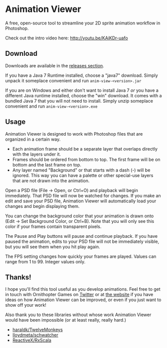 # Animation Viewer

A free, open-source tool to streamline your 2D sprite animation workflow in Photoshop.

Check out the intro video here: http://youtu.be/KAiKDr-uafo

## Download

Downloads are available in the [releases section](../../releases).

If you have a Java 7 Runtime installed, choose a "java7" download. Simply unpack it someplace convenient and run `anim-view-<version>.jar`

If you are on Windows and either don't want to install Java 7 *or* you have a different Java runtime installed, choose the "win" download. It comes with a bundled Java 7 that you will not need to install. Simply unzip someplace convenient and run `anim-view-<version>.exe`

## Usage

Animation Viewer is designed to work with Photoshop files that are organized in a certain way.

* Each animation frame should be a separate layer that overlaps directly with the layers under it.
* Frames should be ordered from bottom to top. The first frame will be on bottom and the last frame on top.
* Any layer named "Background" or that starts with a dash (-) will be ignored. This way you can have a palette or other special-use layers that are not drawn into the animation.

Open a PSD file (File -> Open, or Ctrl+O) and playback will begin immediately. That PSD file will now be watched for changes. If you make an edit and save your PSD file, Animation Viewer will automatically load your changes and begin displaying them.

You can change the background color that your animation is drawn onto (Edit -> Set Background Color, or Ctrl+B). Note that you will only see this color if your frames contain transparent pixels.

The Pause and Play buttons will pause and continue playback. If you have paused the animation, edits to your PSD file will not be immediately visible, but you will see them when you hit play again.

The FPS setting changes how quickly your frames are played. Values can range from 1 to 99. Integer values only.

## Thanks!

I hope you'll find this tool useful as you develop animations. Feel free to get in touch with Ornithopter Games on [Twitter](http://twitter.com/OrnithopterGame) or at [the website](http://ornithoptergames.com/) if you have ideas on how Animation Viewer can be improved, or even if you just want to show off your work!

Also thank you to these libraries without whose work Animation Viewer would have been impossible (or at least really, really hard.)

* [haraldk/TwelveMonkeys](//github.com/haraldk/TwelveMonkeys)
* [lloydmeta/schwatcher](//github.com/lloydmeta/schwatcher)
* [ReactiveX/RxScala](//github.com/ReactiveX/RxScala)
